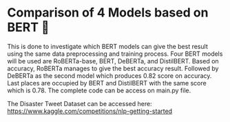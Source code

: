 # Comparison of 4 Models based on BERT 🤖

This is done to investigate which BERT models can give the best result using the same data preprocessing and training process. Four BERT models will be used are RoBERTa-base, BERT, DeBERTa, and DistilBERT. Based on accuracy,  RoBERTa manages to give the best accuracy result. Followed by DeBERTa as the second model which produces 0.82 score on accuracy.
Last places are occupied by BERT and DistilBERT with the same score which is 0.78. The complete code can be access on main.py file.

The Disaster Tweet Dataset can be accessed here: https://www.kaggle.com/competitions/nlp-getting-started 

